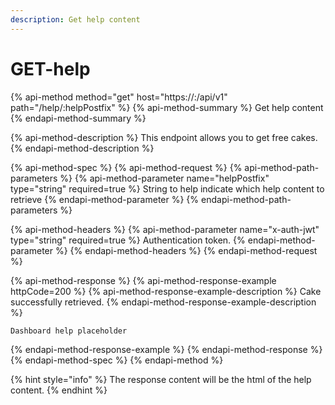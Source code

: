 ```yaml
---
description: Get help content
---
```


# GET-help

{% api-method method="get" host="https://<host>:<port>/api/v1" path="/help/:helpPostfix" %}
{% api-method-summary %}
Get help content
{% endapi-method-summary %}

{% api-method-description %}
This endpoint allows you to get free cakes.
{% endapi-method-description %}

{% api-method-spec %}
{% api-method-request %}
{% api-method-path-parameters %}
{% api-method-parameter name="helpPostfix" type="string" required=true %}
String to help indicate which help content to retrieve
{% endapi-method-parameter %}
{% endapi-method-path-parameters %}

{% api-method-headers %}
{% api-method-parameter name="x-auth-jwt" type="string" required=true %}
Authentication token.
{% endapi-method-parameter %}
{% endapi-method-headers %}
{% endapi-method-request %}

{% api-method-response %}
{% api-method-response-example httpCode=200 %}
{% api-method-response-example-description %}
Cake successfully retrieved.
{% endapi-method-response-example-description %}

```
Dashboard help placeholder
```
{% endapi-method-response-example %}
{% endapi-method-response %}
{% endapi-method-spec %}
{% endapi-method %}

{% hint style="info" %}
The response content will be the html of the help content. 
{% endhint %}



